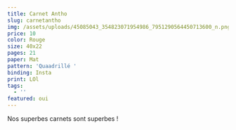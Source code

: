 ```yaml
---
title: Carnet Antho
slug: carnetantho
img: /assets/uploads/45085043_354823071954986_7951290564450713600_n.png
price: 10
color: Rouge
size: 40x22
pages: 21
paper: Mat
pattern: 'Quaadrillé '
binding: Insta
print: LOl
tags:
  - ''
featured: oui
---
```

Nos superbes carnets sont superbes !
